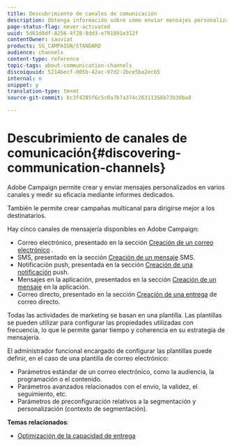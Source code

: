 ```yaml
---
title: Descubrimiento de canales de comunicación
description: Obtenga información sobre cómo enviar mensajes personalizados en varios canales y crear campañas entre canales para dirigirse mejor a los destinatarios.
page-status-flag: never-activated
uuid: 5d61d8df-8256-4f28-8dd3-e791891e312f
contentOwner: sauviat
products: SG_CAMPAIGN/STANDARD
audience: channels
content-type: reference
topic-tags: about-communication-channels
discoiquuid: 5214becf-005b-42ac-97d2-2bce5ba2ecb5
internal: n
snippet: y
translation-type: tm+mt
source-git-commit: bc3f4285f6c5c0a7b7a374c26311358b73b30ba8

---
```



# Descubrimiento de canales de comunicación{#discovering-communication-channels}

Adobe Campaign permite crear y enviar mensajes personalizados en varios canales y medir su eficacia mediante informes dedicados.

También le permite crear campañas multicanal para dirigirse mejor a los destinatarios.

Hay cinco canales de mensajería disponibles en Adobe Campaign:

* Correo electrónico, presentado en la sección [Creación de un correo electrónico](../../channels/using/about-emails.md) .
* SMS, presentado en la sección [Creación de un mensaje](../../channels/using/about-sms-messages.md) SMS.
* Notificación push, presentada en la sección [Creación de una notificación](../../channels/using/about-push-notifications.md) push.
* Mensajes en la aplicación, presentados en la sección [Creación de un mensaje](../../channels/using/about-in-app-messaging.md) en la aplicación.
* Correo directo, presentado en la sección [Creación de una entrega](../../channels/using/about-direct-mail.md) de correo directo.

Todas las actividades de marketing se basan en una plantilla. Las plantillas se pueden utilizar para configurar las propiedades utilizadas con frecuencia, lo que le permite ganar tiempo y coherencia en su estrategia de mensajería.

El administrador funcional encargado de configurar las plantillas puede definir, en el caso de una plantilla de correo electrónico:

* Parámetros estándar de un correo electrónico, como la audiencia, la programación o el contenido.
* Parámetros avanzados relacionados con el envío, la validez, el seguimiento, etc.
* Parámetros de preconfiguración relativos a la segmentación y personalización (contexto de segmentación).

**Temas relacionados**:

* [Optimización de la capacidad de entrega](../../sending/using/about-deliverability.md)
